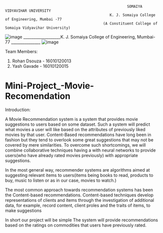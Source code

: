                                                             SOMAIYA VIDYAVIHAR UNIVERSITY
                                                    K. J. Somaiya College of Engineering, Mumbai -77
                                                 (A Constituent College of Somaiya Vidyavihar University)



![image](https://user-images.githubusercontent.com/74112721/144545556-f1622854-5ddb-44c2-ae66-602c907b9289.png) ___________________K. J. Somaiya College of Engineering, Mumbai-77 _______________ ![image](https://user-images.githubusercontent.com/74112721/144545198-29fb944e-cc94-4bef-91aa-ff1ffbc8af90.png)

Team Members:
                                                                                                                    
1. Rohan Dsouza - 16010120013
2. Yash Gavade  - 16010120015

                                                                                                                                                   


# Mini-Project_-Movie-Recomendation

Introduction: 

A Movie Recommendation system is a system that provides movie suggestions to users based on some dataset. Such a system will predict what movies a user will like based on the attributes of previously liked movies by that user. Content-Based recommendations have long been in fashion but they tend to overlook some great suggestions that may not be covered by mere  similarities. To overcome such shortcomings, we will combine collaborative  techniques having a  with neural networks to provide users(who have already rated movies previously) with appropriate suggestions.

In the most general way, recommender systems are algorithms aimed at suggesting relevant items to users(items being books to read, products to buy, music to listen or as in our case, movies to watch.)

The most common approach towards recommendation systems has been the Content-based recommendations. Content-based techniques develop representations of clients and items through the investigation of additional data, for example, record content, client proles and the traits of items, to make suggestions

In short our project will be simple The system will provide recommendations based on the ratings on commodities that users have previously rated.
